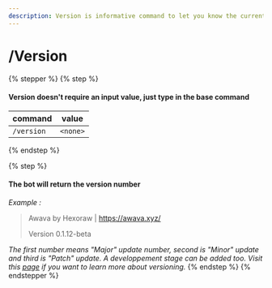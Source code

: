 ```yaml
---
description: Version is informative command to let you know the current version of Awava.
---
```


# /Version

{% stepper %}
{% step %}
#### Version doesn't require an input value, just type in the base command

| command    | value    |
| ---------- | -------- |
| `/version` | `<none>` |
{% endstep %}

{% step %}
#### The bot will return the version number&#x20;

_Example :_

> Awava by Hexoraw  |  https://awava.xyz/
>
> Version 0.1.12-beta

_The first number means "Major" update number, second is "Minor" update and third is "Patch" update. A developpement stage can be added too. Visit this_ [_page_](https://en.wikipedia.org/wiki/Software_versioning) _if you want to learn more about versioning._
{% endstep %}
{% endstepper %}
